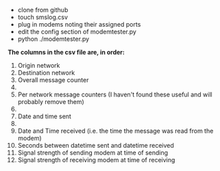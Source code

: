 - clone from github
- touch smslog.csv
- plug in modems noting their assigned ports
- edit the config section of modemtester.py
- python ./modemtester.py

**The columns in the csv file are, in order:**

1. Origin network
2. Destination network
3. Overall message counter
4.
5. Per network message counters (I haven't found these useful and will probably remove them)
6.
7. Date and time sent
8.
9. Date and Time received (i.e. the time the message was read from the modem)
10. Seconds between datetime sent and datetime received
11. Signal strength of sending modem at time of sending
12. Signal strength of receiving modem at time of receiving
